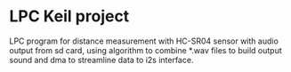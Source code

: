 # LPC Keil project
 LPC program for distance measurement with HC-SR04 sensor with audio output from sd card, using algorithm to combine *.wav files to build output sound and dma to streamline data to i2s interface. 
